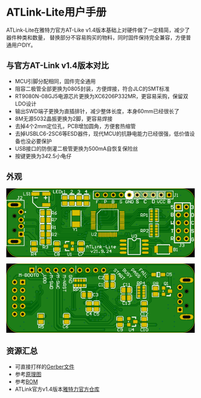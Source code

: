 # ATLink-Lite用户手册

ATLink-Lite在雅特力官方AT-Like v1.4版本基础上对硬件做了一定精简，减少了器件种类和数量，
替换部分不容易购买的物料，同时固件保持完全兼容，方便普通用户DIY。

## 与官方AT-Link v1.4版本对比

- MCU引脚分配相同，固件完全通用
- 阻容二极管全部更换为0805封装，方便焊接，符合JLC的SMT标准
- RT9080N-08GJ5电源芯片更换为XC6206P332MR，更容易采购，保留双LDO设计
- 输出SWD端子更换为直插排针，减少整体长度，本身60mm已经很长了
- 8M无源5032晶振更换为2脚，更容易焊接
- 去掉4个2mm定位孔，PCB增加圆角，方便套热缩管
- 去掉USBLC6-2SC6等ESD器件，现代MCU的抗静电能力已经很强，低价值设备也没必要保护
- USB接口的防倒灌二极管更换为500mA自恢复保险丝
- 按键更换为3*4*2.5小龟仔

## 外观

![TopLayer](PIC/top_layer.png "ATLink-Lite Top Layer")

![BottomLayer](PIC/bottom_layer.png "ATLink-Lite Bottom Layer")

## 资源汇总

- 可直接打样的[Gerber文件](HW/ATLink_v21.9.24_Gerber.zip)
- 参考[原理图](HW/ATLink_v21.9.24.pdf)
- 参考[BOM](HW/ATLink_v21.9.24_BOM.xlsx)
- ATLink官方v1.4版本[雅特力官方仓库](https://github.com/Artery-MCU/Artery-AT32-MCU-Pack/tree/main/Tool)
